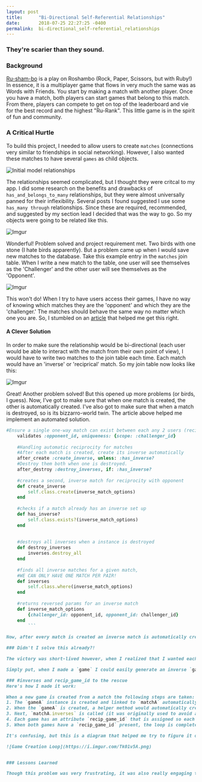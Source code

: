 ```yaml
---
layout: post
title:      "Bi-Directional Self-Referential Relationships"
date:       2018-07-25 22:27:25 -0400
permalink:  bi-directional_self-referential_relationships
---
```


### They're scarier than they sound.

### Background
[Ru-sham-bo](https://github.com/mrfarmer777/ru-shambo) is a play on Roshambo (Rock, Paper, Scissors, but with Ruby!)  In essence, it is a multiplayer game that flows in very much the same was as Words with Friends. You start by making a match with another player. Once you have a match, both players can start games that belong to this match. From there, players can compete to get on top of the leaderboard and vie for the best record and the highest "Ru-Rank". This little game is in the spirit of fun and community.

### A Critical Hurtle

To build this project, I needed to allow users to create `matches` (connections very similar to friendships in social networking). However, I also wanted these matches to have several `games` as child objects. 

![Initial model relationships](https://i.imgur.com/kJcgdN5.png)

The relationships seemed complicated, but I thought they were critcal to my app. I did some research on the benefits and drawbacks of `has_and_belongs_to_many` relationships, but they were almost universally panned for their inflexibility. Several posts I found suggested I use some `has_many through` relationships. Since these are required, recommended, and suggested by my section lead I decided that was the way to go. So my objects were going to be related like this.


![Imgur](https://i.imgur.com/5FIfeRm.png)

Wonderful! Problem solved and project requirement met. Two birds with one stone (I hate birds apparently). But a problem came up when I would save new matches to the database. Take this example entry in the `matches` join table. When I write a new match to the table, one user will see themselves as the 'Challenger' and the other user will see themselves as the 'Opponent'. 

![Imgur](https://i.imgur.com/5aGkicA.png)

This won't do! When I try to have users access their games, I have no way of knowing which matches they are the 'opponent' and which they are the 'challenger.' The matches should behave the same way no matter which one you are. So, I stumbled on an [article](https://collectiveidea.com/blog/archives/2015/07/30/bi-directional-and-self-referential-associations-in-rails) that helped me get this right. 

#### A Clever Solution

In order to make sure the relationship would be bi-directional (each user would be able to interact with the match from their own point of view), I would have to write two matches to the join table each time. Each match would have an 'inverse' or 'reciprical' match. So my join table now looks like this:

![Imgur](https://i.imgur.com/xe5Ua9H.png)

Great! Another problem solved! But this opened up more problems (or birds, I guess). Now, I've got to make sure that when one match is created, the other is automatically created. I've also got to make sure that when a match is destroyed, so is its bizzarro-world twin. The article above helped me implement an automated solution. 

``` ruby
#Ensure a single one-way match can exist between each any 2 users (reciprication ok)
    validates :opponent_id, uniqueness: {scope: :challenger_id}
    
    #Handling automatic reciprocity for matches
    #After each match is created, create its inverse automatically
    after_create :create_inverse, unless: :has_inverse?
    #Destroy them both when one is destroyed.
    after_destroy :destroy_inverses, if: :has_inverse?
    
    #creates a second, inverse match for reciprocity with opponent
    def create_inverse
        self.class.create(inverse_match_options)
    end
    
    #checks if a match already has an inverse set up
    def has_inverse?
        self.class.exists?(inverse_match_options)
    end
    
    
    #destroys all inverses when a instance is destroyed
    def destroy_inverses
        inverses.destroy_all
    end
    
    #finds all inverse matches for a given match, 
    #WE CAN ONLY HAVE ONE MATCH PER PAIR!
    def inverses
        self.class.where(inverse_match_options)
    end
    
    #returns reversed params for an inverse match
    def inverse_match_options
        {challenger_id: opponent_id, opponent_id: challenger_id}
    end
		```
		
Now, after every match is created an inverse match is automatically created as well. When a match is destroyed, so is its counterpart - all without me having to manage each one. Take that birds!

### Didn't I solve this already?!

The victory was short-lived however, when I realized that I wanted each of these matches to have *child objects* in the form of `games`. (Whose choice was that anyway?) The exact same problem had come around again! Now that I had 2 match objects for every pair of `users`, I would need two `game` objects for every game, but they'd each be linked to a different `matches` which were each linked to different `users`. 

Simply put, when I made a `game` I could easily generate an inverse `game` too, but how would I know which `match` to link it to? If only I had some method that knew which `match`-B went with which `match` -A. 

### #inverses and recip_game_id to the rescue
Here's how I made it work:

When a new game is created from a match the following steps are taken:
1. The `gameA` instance is created and linked to `matchA` automatically by the HTML form.
2. When the `gameA` is created, a helper method would automatically create a reciprical `gameB`. 
3. Next, `matchA.inverses` is called (it was originally used to avoid an infinite loop of making inverses), but it returns the reciprical match that we can use to link up to `gameB`
4. Each game has an attribute `recip_game_id` that is assigned so each game knows about its twin directly!
5. When both games have a `recip_game_id` present, the loop is completed.

It's confusing, but this is a diagram that helped me try to figure it out:

![Game Creation Loop](https://i.imgur.com/Tk01v5A.png)


### Lessons Learned

Though this problem was very frustrating, it was also really engaging to solve. I love when there are multiple ways to solve a problem; weighing their relative merits is really interesting to me. I am certain that there exists a more eloquent way to do the same thing I've done here. However, I am happy with the depth of understanding of AR relationships I gained from this implementation. Though it makes my database twice as large, it has held up this far an enabled me to build a project of which I am very proud!


